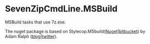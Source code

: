 SevenZipCmdLine.MSBuild
=======================

MSBuild tasks that use 7z.exe.

The nuget package is based on Stylecop.MSbuild([Nuget](http://nuget.org/packages/StyleCop.MSBuild)|[bitbucket](https://bitbucket.org/adamralph/stylecop-msbuild/wiki/Home)) by Adam Ralph ([blog](http://www.adamralph.com/)|[twitter](https://twitter.com/adamralph)).

